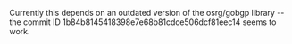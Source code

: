 Currently this depends on an outdated version of the osrg/gobgp
library -- the commit ID 1b84b8145418398e7e68b81cdce506dcf81eec14
seems to work.

